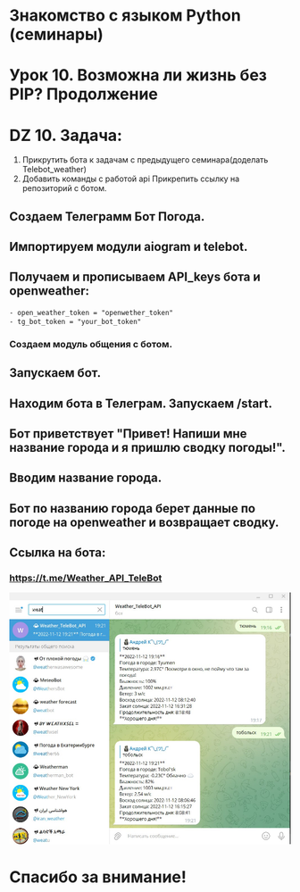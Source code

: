 # Знакомство с языком Python (семинары)
# Урок 10. Возможна ли жизнь без PIP? Продолжение

# DZ 10. Задача:
   1. Прикрутить бота к задачам с предыдущего семинара(доделать Telebot_weather)
   2. Добавить команды с работой api Прикрепить ссылку на репозиторий с ботом.


## Создаем Телеграмм Бот Погода.

## Импортируем модули aiogram и telebot.
## Получаем и прописываем API_keys бота и openweather:
    - open_weather_token = "openwether_token"
    - tg_bot_token = "your_bot_token"
### Создаем модуль общения с ботом.
## Запускаем бот.

## Находим бота в Телеграм. Запускаем /start.
## Бот приветствует "Привет! Напиши мне название города и я пришлю сводку погоды!".
## Вводим название города.
## Бот по названию города берет данные по погоде на openweather и возвращает сводку.

## Ссылка на бота:
### https://t.me/Weather_API_TeleBot

![](Weather_telebot.jpg)

# Спасибо за внимание! 
